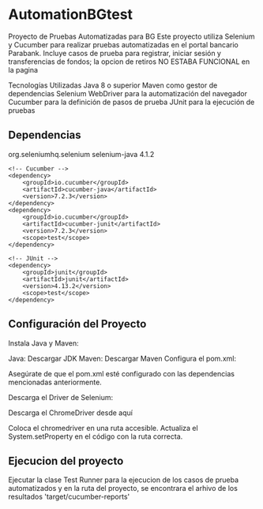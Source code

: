 # AutomationBGtest

Proyecto de Pruebas Automatizadas para BG
Este proyecto utiliza Selenium y Cucumber para realizar pruebas automatizadas en el portal bancario Parabank. Incluye casos de prueba para registrar, iniciar sesión y transferencias de fondos; la opcion de retiros NO ESTABA FUNCIONAL en la pagina

Tecnologías Utilizadas
Java 8 o superior
Maven como gestor de dependencias
Selenium WebDriver para la automatización del navegador
Cucumber para la definición de pasos de prueba
JUnit para la ejecución de pruebas

 ## Dependencias
 
<dependencies>
    <!-- Selenium -->
    <dependency>
        <groupId>org.seleniumhq.selenium</groupId>
        <artifactId>selenium-java</artifactId>
        <version>4.1.2</version>
    </dependency>

    <!-- Cucumber -->
    <dependency>
        <groupId>io.cucumber</groupId>
        <artifactId>cucumber-java</artifactId>
        <version>7.2.3</version>
    </dependency>
    <dependency>
        <groupId>io.cucumber</groupId>
        <artifactId>cucumber-junit</artifactId>
        <version>7.2.3</version>
        <scope>test</scope>
    </dependency>

    <!-- JUnit -->
    <dependency>
        <groupId>junit</groupId>
        <artifactId>junit</artifactId>
        <version>4.13.2</version>
        <scope>test</scope>
    </dependency>
</dependencies>

## Configuración del Proyecto
Instala Java y Maven:

Java: Descargar JDK
Maven: Descargar Maven
Configura el pom.xml:

Asegúrate de que el pom.xml esté configurado con las dependencias mencionadas anteriormente.

Descarga el Driver de Selenium:

Descarga el ChromeDriver desde aquí

Coloca el chromedriver en una ruta accesible. Actualiza el System.setProperty en el código con la ruta correcta.

## Ejecucion del proyecto
Ejecutar la clase Test Runner para la ejecucion de los casos de prueba automatizados y en la ruta del proyecto, se encontrara el arhivo de los resultados 'target/cucumber-reports'

